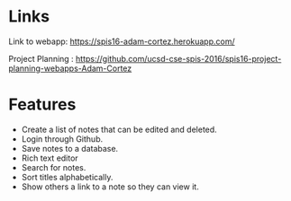 # Links

Link to webapp: https://spis16-adam-cortez.herokuapp.com/

Project Planning : https://github.com/ucsd-cse-spis-2016/spis16-project-planning-webapps-Adam-Cortez

# Features

* Create a list of notes that can be edited and deleted.
* Login through Github.
* Save notes to a database.
* Rich text editor
* Search for notes.
* Sort titles alphabetically.
* Show others a link to a note so they can view it.
